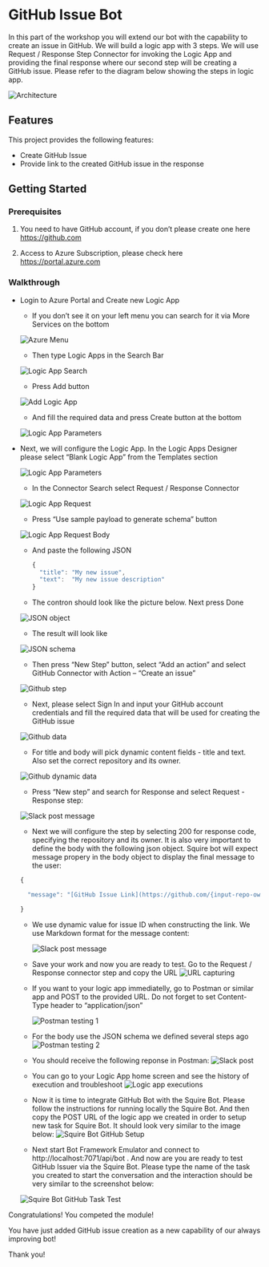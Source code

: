  # GitHub Issue Bot 

In this part of the workshop you will extend our bot with the capability to create an issue in GitHub. 
We will build a logic app with 3 steps. We will use Request / Response Step Connector for invoking the Logic App and providing the final response where our second step will be creating a GitHub issue.
Please refer to the diagram below showing the steps in logic app.

![Architecture](Content/Images/1-Architecutre.png)

## Features

This project  provides the following features:

* Create GitHub Issue 
* Provide link to the created GitHub issue in the response 

## Getting Started

### Prerequisites

1.	You need to have GitHub account, if you don’t please create one here https://github.com

2.	Access to Azure Subscription, please check here https://portal.azure.com

### Walkthrough 

- Login to Azure Portal and Create new Logic App

  - If you don’t see it on your left menu you can search for it via More Services on the bottom
  
  ![Azure Menu](Content/Images/2-AzureLogicApps.png)
  
  - Then type Logic Apps in the Search Bar 
  
  ![Logic App Search](Content/Images/3-AzureMenu.png)
  
  - Press Add button
  
  ![Add Logic App](Content/Images/4-AzureCreateLogicApp.png)
  
  - And fill the required data and press Create button at the bottom
  
  ![Logic App Parameters](Content/Images/5-LogicAppParameters.png)
  
- Next, we will configure the Logic App. In the Logic Apps Designer please select “Blank Logic App” from the Templates section
  
  ![Logic App Parameters](Content/Images/6-LogicAppBlankTemplate.png)
  
  - In the Connector Search select Request / Response Connector
  
   ![Logic App Request](Content/Images/7-LogicAppRequest.png)
   
   - Press “Use sample payload to generate schema” button
   
   ![Logic App Request Body](Content/Images/8-LogicAppRequestBody.png)
   
   - And paste the following JSON
   
      ```javascript
      {
        "title": "My new issue",
        "text":  "My new issue description"
      }
      ```
    
    - The contron should look like the picture below. Next press Done 
    
   ![JSON object](Content/Images/9-LogicAppJsonObject.png)
   
    - The result will look like 
   
   ![JSON schema](Content/Images/10-JsonSchema.png)
   
    - Then press “New Step” button, select “Add an action” and select GitHub Connector with Action – “Create an issue”
   
    ![Github step](Content/Images/11-GitHub.png)
   
     - Next, please select Sign In and input your GitHub account credentials and fill the required data that will be used for creating the GitHub issue
   
    ![Github data](Content/Images/12-GitHubFields.png)
   
     - For title and body will pick dynamic content fields - title and text. Also set the correct repository and its owner.    
     
     ![Github dynamic data](Content/Images/13-GitHubDyniamicValues.png)
     
     - Press “New step” and search for Response and select Request - Response step:
     
     ![Slack post message](Content/Images/21-RequestResponse.PNG)
  
     - Next we will configure the step by selecting 200 for response code, specifying the repository and its owner. It is also very important to define the body with the following json object. Squire bot will expect message propery in the body object to display the final message to the user:
     
  ```javascript
  {
  
   	"message": "[GitHub Issue Link](https://github.com/{input-repo-owner}/{input-repo}/issues/@{body('Create_an_issue')?['number']})"

  }
  ```

    - We use dynamic value for issue ID when constructing the link. We use Markdown format for the message content:
   
      ![Slack post message](Content/Images/14-Slack.png)
     
    - Save your work and now you are ready to test. Go to the Request / Response connector step and copy the URL
      ![URL capturing](Content/Images/16-URL.png)
      
    - If you want to your logic app immediatelly, go to Postman or similar app and POST to the provided URL. Do not forget to set Content-Type header to “application/json”
   
       ![Postman testing 1](Content/Images/17-Postman1.png)
       
     - For the body use the JSON schema we defined several steps ago 
       ![Postman testing 2](Content/Images/18-Postman2.png)
       
     - You should receive the following reponse in Postman:
        ![Slack post](Content/Images/19-SlackPost.png)
        
     - You can go to your Logic App home screen and see the history of execution and troubleshoot 
       ![Logic app executions](Content/Images/20-LogicAppsRuns.png)
       
     - Now it is time to integrate GitHub Bot with the Squire Bot. Please follow the instructions for running locally the Squire Bot. And then copy the POST URL of the logic app we created in order to setup new task for Squire Bot. It should look very similar to the image below:
      ![Squire Bot GitHub Setup](Content/Images/23-SquireBotSetup.PNG)
      
     - Next start Bot Framework Emulator and connect to http://localhost:7071/api/bot . And now are you are ready to test GitHub Issuer via the Squire Bot. Please type the name of the task you created to start the conversation and the interaction should be very similar to the screenshot below:
     
     ![Squire Bot GitHub Task Test](Content/Images/22-BotConversation.PNG)
       
     
 Congratulations! You competed the module! 
 
 You have just added GitHub issue creation as a new capability of our always improving bot!
 
 Thank you!
   
   

